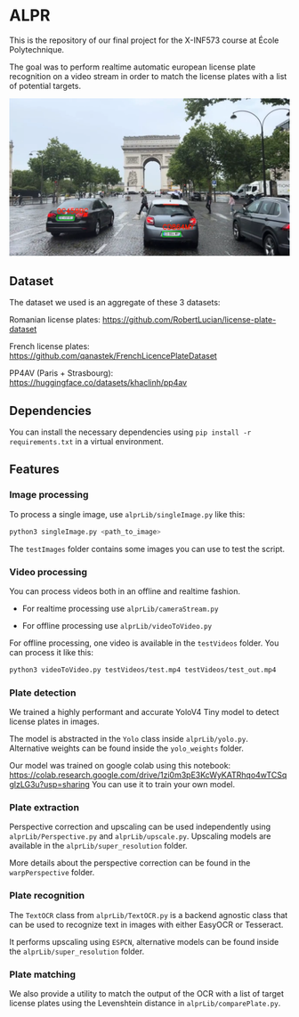# ALPR

This is the repository of our final project for the X-INF573 course at École Polytechnique.

The goal was to perform realtime automatic european license plate recognition on a video stream in order to match the license plates with a list of potential targets.

![Banner](image-1.png)

## Dataset

The dataset we used is an aggregate of these 3 datasets:

Romanian license plates: https://github.com/RobertLucian/license-plate-dataset

French license plates: https://github.com/qanastek/FrenchLicencePlateDataset

PP4AV (Paris + Strasbourg): https://huggingface.co/datasets/khaclinh/pp4av

## Dependencies

You can install the necessary dependencies using `pip install -r requirements.txt` in a virtual environment.

## Features

### Image processing

To process a single image, use `alprLib/singleImage.py` like this:

```sh
python3 singleImage.py <path_to_image>
```

The `testImages` folder contains some images you can use to test the script.

### Video processing

You can process videos both in an offline and realtime fashion. 

- For realtime processing use `alprLib/cameraStream.py`

- For offline processing use `alprLib/videoToVideo.py`

For offline processing, one video is available in the `testVideos` folder. You can process it like this:

```sh
python3 videoToVideo.py testVideos/test.mp4 testVideos/test_out.mp4
```

### Plate detection

We trained a highly performant and accurate YoloV4 Tiny model to detect license plates in images.

The model is abstracted in the `Yolo` class inside `alprLib/yolo.py`. Alternative weights can be found inside the `yolo_weights` folder.

Our model was trained on google colab using this notebook: https://colab.research.google.com/drive/1zi0m3pE3KcWyKATRhqo4wTCSqglzLG3u?usp=sharing You can use it to train your own model.

### Plate extraction

Perspective correction and upscaling can be used independently using `alprLib/Perspective.py` and `alprLib/upscale.py`. Upscaling models are available in the `alprLib/super_resolution` folder.

More details about the perspective correction can be found in the `warpPerspective` folder.

### Plate recognition

The `TextOCR` class from `alprLib/TextOCR.py` is a backend agnostic class that can be used to recognize text in images with either EasyOCR or Tesseract.

It performs upscaling using `ESPCN`, alternative models can be found inside the `alprLib/super_resolution` folder.

### Plate matching

We also provide a utility to match the output of the OCR with a list of target license plates using the Levenshtein distance in `alprLib/comparePlate.py`.